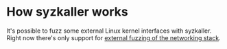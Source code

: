 How syzkaller works
===================

It's possible to fuzz some external Linux kernel interfaces with syzkaller. Right now there's only support for [external fuzzing of the networking stack](external_fuzzing_network.md).
